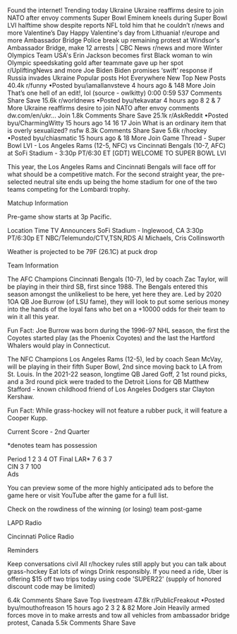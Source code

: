 Found the internet!
Trending today
Ukraine
Ukraine reaffirms desire to join NATO after envoy comments
Super Bowl
Eminem kneels during Super Bowl LVI halftime show despite reports NFL told him that he couldn’t
r/news and more
Valentine’s Day
Happy Valentine's day from Lithuania!
r/europe and more
Ambassador Bridge
Police break up remaining protest at Windsor's Ambassador Bridge, make 12 arrests | CBC News
r/news and more
Winter Olympics
Team USA's Erin Jackson becomes first Black woman to win Olympic speedskating gold after teammate gave up her spot
r/UpliftingNews and more
Joe Biden
Biden promises ‘swift’ response if Russia invades Ukraine
Popular posts
Hot
Everywhere
New
Top
New Posts
40.4k
r/funny
•Posted byu/iamallanvsteve
4 hours ago
& 148 More
Join
That’s one hell of an edit!, lol (source - owlkitty)
0:00
0:59
537 Comments
Share
Save
15.6k
r/worldnews
•Posted byu/tekavatar
4 hours ago
8
2
& 7 More
Ukraine reaffirms desire to join NATO after envoy comments
dw.com/en/ukr...
Join
1.8k Comments
Share
Save
25.1k
r/AskReddit
•Posted byu/CharmingWitty
15 hours ago
14
16
17
Join
What is an ordinary item that is overly sexualized?
nsfw
8.3k Comments
Share
Save
5.6k
r/hockey
•Posted byu/chiasmatic
15 hours ago
& 18 More
Join
Game Thread - Super Bowl LVI - Los Angeles Rams (12-5, NFC) vs Cincinnati Bengals (10-7, AFC) at SoFi Stadium - 3:30p PT/6:30 ET
[GDT] 
WELCOME TO SUPER BOWL LVI

This year, the Los Angeles Rams and Cincinnati Bengals will face off for what should be a competitive match. For the second straight year, the pre-selected neutral site ends up being the home stadium for one of the two teams competing for the Lombardi trophy.

Matchup Information

Pre-game show starts at 3p Pacific.

Location	Time	TV	Announcers
SoFi Stadium - Inglewood, CA	3:30p PT/6:30p ET	NBC/Telemundo/CTV,TSN,RDS	Al Michaels, Cris Collinsworth

Weather is projected to be 79F (26.1C) at puck drop

Team Information

The AFC Champions Cincinnati Bengals (10-7), led by coach Zac Taylor, will be playing in their third SB, first since 1988. The Bengals entered this season amongst the unlikeliest to be here, yet here they are. Led by 2020 1OA QB Joe Burrow (of LSU fame), they will look to put some serious money into the hands of the loyal fans who bet on a +10000 odds for their team to win it all this year.

Fun Fact: Joe Burrow was born during the 1996-97 NHL season, the first the Coyotes started play (as the Phoenix Coyotes) and the last the Hartford Whalers would play in Connecticut.

The NFC Champions Los Angeles Rams (12-5), led by coach Sean McVay, will be playing in their fifth Super Bowl, 2nd since moving back to LA from St. Louis. In the 2021-22 season, longtime QB Jared Goff, 2 1st round picks, and a 3rd round pick were traded to the Detroit Lions for QB Matthew Stafford - known childhood friend of Los Angeles Dodgers star Clayton Kershaw.

Fun Fact: While grass-hockey will not feature a rubber puck, it will feature a Cooper Kupp.

Current Score - 2nd Quarter

*denotes team has possession

Period	1	2	3	4	OT	Final
LAR*	7	6	3	7		
CIN	3	7	100			
Ads

You can preview some of the more highly anticipated ads to before the game here or visit YouTube after the game for a full list.

Check on the rowdiness of the winning (or losing) team post-game

LAPD Radio

Cincinnati Police Radio

Reminders

Keep conversations civil
All r/hockey rules still apply but you can talk about grass-hockey
Eat lots of wings
Drink responsibly. If you need a ride, Uber is offering $15 off two trips today using code 'SUPER22' (supply of honored discount code may be limited)

6.4k Comments
Share
Save
Top livestream
47.8k
r/PublicFreakout
•Posted byu/mouthofreason
15 hours ago
2
3
2
& 82 More
Join
Heavily armed forces move in to make arrests and tow all vehicles from ambassador bridge protest, Canada
5.5k Comments
Share
Save